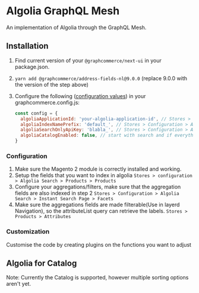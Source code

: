 # Algolia GraphQL Mesh

An implementation of Algolia through the GraphQL Mesh.

## Installation

1. Find current version of your `@graphcommerce/next-ui` in your package.json.
2. `yarn add @graphcommerce/address-fields-nl@9.0.0` (replace 9.0.0 with the
   version of the step above)
3. Configure the following ([configuration values](./Config.graphqls)) in your
   graphcommerce.config.js:

   ```js
   const config = {
     algoliaApplicationId: 'your-algolia-application-id', // Stores > Configuration > Algolia Search > Credentials and Basic Setup > Application ID
     algoliaIndexNamePrefix: 'default_', // Stores > Configuration > Algolia Search > Credentials and Basic Setup > Index name prefix
     algoliaSearchOnlyApiKey: 'blabla_', // Stores > Configuration > Algolia Search > Credentials and Basic Setup > Search-only (public) API key
     algoliaCatalogEnabled: false, // start with search and if everything works as expected, you can move on to the catalog.
   }
   ```

### Configuration

1. Make sure the Magento 2 module is correctly installed and working.
2. Setup the fields that you want to index in algolia
   `Stores > configuration > Algolia Search > Products > Products`
3. Configure your aggregations/filters, make sure that the aggregation fields
   are also indexed in step 2
   `Stores > Configuration > Algolia Search > Instant Search Page > Facets`
4. Make sure the aggregations fields are made filterable(Use in layerd
   Navigation), so the attributeList query can retrieve the labels.
   `Stores > Products > Attributes`

### Customization

Customise the code by creating plugins on the functions you want to adjust

## Algolia for Catalog

Note: Currently the Catalog is supported, however multiple sorting options
aren't yet.
